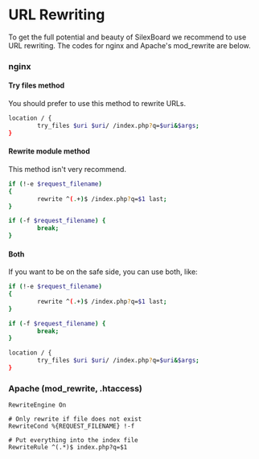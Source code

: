 URL Rewriting
=============

To get the full potential and beauty of SilexBoard we recommend to use URL rewriting.
The codes for nginx and Apache's mod_rewrite are below.

### nginx

#### Try files method
You should prefer to use this method to rewrite URLs.
```sh
location / {
        try_files $uri $uri/ /index.php?q=$uri&$args;
}
```

#### Rewrite module method
This method isn't very recommend.
```sh
if (!-e $request_filename)
{
        rewrite ^(.+)$ /index.php?q=$1 last;
}

if (-f $request_filename) {
        break;
}
```

#### Both
If you want to be on the safe side, you can use both, like:
```sh
if (!-e $request_filename)
{
        rewrite ^(.+)$ /index.php?q=$1 last;
}

if (-f $request_filename) {
        break;
}

location / {
        try_files $uri $uri/ /index.php?q=$uri&$args;
}
```

### Apache (mod_rewrite, .htaccess)
```
RewriteEngine On

# Only rewrite if file does not exist
RewriteCond %{REQUEST_FILENAME} !-f

# Put everything into the index file
RewriteRule ^(.*)$ index.php?q=$1

```
